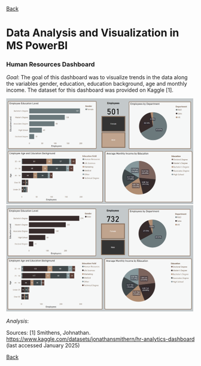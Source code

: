 [Back](https://ycvogt.github.io/my_portfolio/)

# Data Analysis and Visualization in MS PowerBI

### Human Resources Dashboard

*Goal*: The goal of this dashboard was to visualize trends in the data along
the variables gender, education, education background, age and monthly income. The dataset for this dashboard was provided on Kaggle [1]. 

<img src="images/PowerBI/Dashboard1.PNG" width="500" class="center"/>

<img src="images/PowerBI/Dashboard2.PNG" width="500" class="center"/>

*Analysis*: 


Sources:
[1] Smithens, Johnathan. https://www.kaggle.com/datasets/jonathansmithern/hr-analytics-dashboard (last accessed January 2025)

[Back](https://ycvogt.github.io/my_portfolio/)
